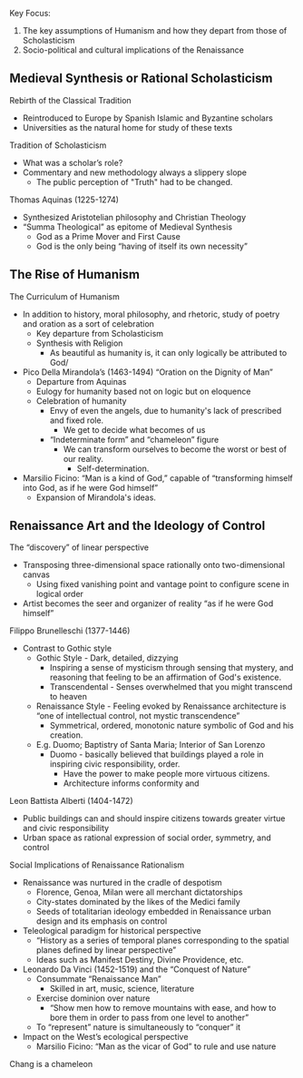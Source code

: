  Key Focus:  
1) The key assumptions of Humanism and how they depart from those of Scholasticism  
2) Socio-political and cultural implications of the Renaissance  
## Medieval Synthesis or Rational Scholasticism  
Rebirth of the Classical Tradition
- Reintroduced to Europe by Spanish Islamic and Byzantine scholars  
- Universities as the natural home for study of these texts  

Tradition of Scholasticism  
- What was a scholar’s role?  
- Commentary and new methodology always a slippery slope
	- The public perception of "Truth" had to be changed.

Thomas Aquinas (1225-1274)  
- Synthesized Aristotelian philosophy and Christian Theology  
- “Summa Theological” as epitome of Medieval Synthesis  
	- God as a Prime Mover and First Cause
	- God is the only being “having of itself its own necessity”  

## The Rise of Humanism  
The Curriculum of Humanism  
- In addition to history, moral philosophy, and rhetoric, study of poetry and oration as a sort of celebration
	- Key departure from Scholasticism
	- Synthesis with Religion
		- As beautiful as humanity is, it can only logically be attributed to God/
- Pico Della Mirandola’s (1463-1494) “Oration on the Dignity of Man”  
	- Departure from Aquinas  
	- Eulogy for humanity based not on logic but on eloquence
	- Celebration of humanity
		- Envy of even the angels, due to humanity's lack of prescribed and fixed role.
			- We get to decide what becomes of us
		- “Indeterminate form” and “chameleon” figure
			- We can transform ourselves to become the worst or best of our reality.
				- Self-determination.
- Marsilio Ficino: “Man is a kind of God,” capable of “transforming himself into God, as if he were God himself”
	- Expansion of Mirandola's ideas.

## Renaissance Art and the Ideology of Control  
The “discovery” of linear perspective  
- Transposing three-dimensional space rationally onto two-dimensional canvas  
	- Using fixed vanishing point and vantage point to configure scene in logical order  
- Artist becomes the seer and organizer of reality “as if he were God himself”

Filippo Brunelleschi (1377-1446)  
 - Contrast to Gothic style
	 - Gothic Style - Dark, detailed, dizzying
		 - Inspiring a sense of mysticism through sensing that mystery, and reasoning that feeling to be an affirmation of God's existence.
		- Transcendental - Senses overwhelmed that you might transcend to heaven
	- Renaissance Style - Feeling evoked by Renaissance architecture is “one of intellectual control, not mystic transcendence”  
		- Symmetrical, ordered, monotonic nature symbolic of God and his creation.
	- E.g. Duomo; Baptistry of Santa Maria; Interior of San Lorenzo
		- Duomo - basically believed that buildings played a role in inspiring civic responsibility, order.
			- Have the power to make people more virtuous citizens.
			- Architecture informs conformity and 

Leon Battista Alberti (1404-1472)  
- Public buildings can and should inspire citizens towards greater virtue and civic responsibility  
- Urban space as rational expression of social order, symmetry, and control

Social Implications of Renaissance Rationalism  
- Renaissance was nurtured in the cradle of despotism
	- Florence, Genoa, Milan were all merchant dictatorships  
	- City-states dominated by the likes of the Medici family  
	- Seeds of totalitarian ideology embedded in Renaissance urban design and its emphasis on control  
- Teleological paradigm for historical perspective  
	- “History as a series of temporal planes corresponding to the spatial planes defined by linear perspective”  
	- Ideas such as Manifest Destiny, Divine Providence, etc.  
- Leonardo Da Vinci (1452-1519) and the “Conquest of Nature”  
	- Consummate “Renaissance Man”  
		- Skilled in art, music, science, literature  
	- Exercise dominion over nature
		- “Show men how to remove mountains with ease, and how to bore them in order to pass from one level to another”  
	- To “represent” nature is simultaneously to “conquer” it  
- Impact on the West’s ecological perspective  
	- Marsilio Ficino: “Man as the vicar of God” to rule and use nature

Chang is a chameleon